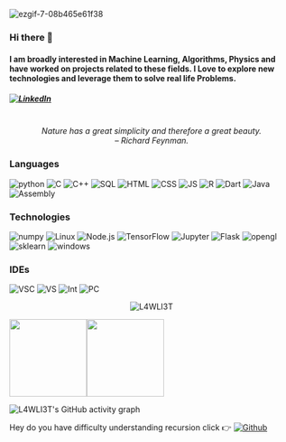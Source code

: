 <!-- ### Hi there 👋 -->

<!--
**L4WLI3T/L4WLI3T** is a ✨ _special_ ✨ repository because its `README.md` (this file) appears on your GitHub profile.

Here are some ideas to get you started:

- 🔭 I’m currently working on ...
- 🌱 I’m currently learning ...
- 👯 I’m looking to collaborate on ...
- 🤔 I’m looking for help with ...
- 💬 Ask me about ...
- 📫 How to reach me: ...
- 😄 Pronouns: ...
- ⚡ Fun fact: ...
-->

![ezgif-7-08b465e61f38](https://user-images.githubusercontent.com/48093400/124349044-da965100-dc0a-11eb-9232-86e5af06c9aa.gif)
<br/>
### Hi there 👋<br/>
#### I am broadly interested in Machine Learning, Algorithms, Physics and have worked on projects related to these fields. I Love to explore new technologies and leverage them to solve real life Problems.
##### <a href="https://www.linkedin.com/in/ameytalekar/"><img alt="LinkedIn" src="https://img.shields.io/badge/linkedin-%230077B5?&logo=linkedin&logoColor=white"/></a>
<!-- QUOTE:START -->
<p align="center"><br><i>Nature has a great simplicity and therefore a great beauty.</i><br><i>– Richard Feynman.</i><br></p>
<!-- QUOTE:END -->

### Languages
![python](https://img.shields.io/badge/Python-3776AB?&logo=python&logoColor=white)
![C](https://img.shields.io/badge/C-00599C?&logo=c&logoColor=white)
![C++](https://img.shields.io/badge/C%2B%2B-00599C?&logo=c%2B%2B&logoColor=white)
![SQL](https://img.shields.io/badge/SQL-%2300f?&logo=mysql&logoColor=white)
![HTML](https://img.shields.io/badge/HTML5-E34F26?&logo=html5&logoColor=white)
![CSS](https://img.shields.io/badge/CSS-239120?&logo=css3&logoColor=white)
![JS](https://img.shields.io/badge/JavaScript-F7DF1E?&logo=javascript&logoColor=white)
![R](https://img.shields.io/badge/R-3776AB?&logo=r&logoColor=white)
![Dart](https://img.shields.io/badge/Dart-E06666?&logo=dart&logoColor=white)
![Java](https://img.shields.io/badge/Java-ED8B00?&logo=java&logoColor=white)
![Assembly](https://img.shields.io/badge/Assembly-X86-3776AB?&logo=assembly&logoColor=white)

### Technologies

![numpy](https://img.shields.io/badge/Numpy-777BB4?&logo=numpy&logoColor=white)
![Linux](https://img.shields.io/badge/-Linux-000?&logo=Linux)
![Node.js](https://img.shields.io/badge/Node.js-339933?&logo=nodedotjs&logoColor=white)
![TensorFlow](https://img.shields.io/badge/-TensorFlow-000?&logo=TensorFlow)
![Jupyter](https://img.shields.io/badge/Jupyter-F37626.svg?&logo=Jupyter&logoColor=white)
![Flask](https://img.shields.io/badge/-Flask-000?&logo=Flask)
![opengl](https://img.shields.io/badge/OpenGL-FFFFFF?&logo=opengl)
![sklearn](https://img.shields.io/badge/-Scikit_Learn-000?&logo=scikit-learn)
![windows](https://img.shields.io/badge/Windows-0078D6?&logo=windows&logoColor=white)

### IDEs
![VSC](https://img.shields.io/badge/Visual_Studio_Code-0078D4?&logo=visual%20studio%20code&logoColor=white)
![VS](https://img.shields.io/badge/Visual_Studio-5C2D91?&logo=visual%20studio&logoColor=white)
![Int](https://img.shields.io/badge/IntelliJIDEA-000000.svg?&logo=intellij-idea&logoColor=white)
![PC](https://img.shields.io/badge/PyCharm-000000.svg?&&logo=PyCharm&logoColor=white)

<p align="center"> <img src="https://komarev.com/ghpvc/?username=vinc3nati&label=Profile%20views&color=0e75b6&style=plastic" alt="L4WLI3T" /> </p>
<a><img height="137px" src="https://github-readme-stats.vercel.app/api?username=L4WLI3T&hide_title=true&hide_border=true&show_icons=true&include_all_commits=true&count_private=true&line_height=21&text_color=000&icon_color=000&bg_color=0,ea6161,ffc64d,fffc4d,52fa5a&theme=graywhite" /><!-- wi*quL3fcV --><img height="137px" src="https://github-readme-stats.vercel.app/api/top-langs/?username=L4WLI3T&hide=html&hide_title=true&hide_border=true&layout=compact&langs_count=6&exclude_repo=comp426,Redventures-Movie-Quotes&text_color=000&icon_color=fff&bg_color=0,52fa5a,4dfcff,c64dff&theme=graywhite" /></a>

![L4WLI3T's GitHub activity graph](https://activity-graph.herokuapp.com/graph?username=L4WLI3T&theme=react-dark&hide_border=true&area=100)

Hey do you have difficulty understanding recursion click 👉 <a href="https://github.com/L4WLI3T"><img alt="Github" src="https://img.shields.io/badge/GitHub-100000?&logo=github&logoColor=white"/></a>
